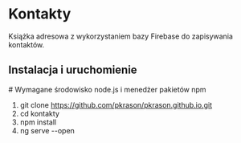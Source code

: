 # Kontakty

Książka adresowa z wykorzystaniem bazy Firebase do zapisywania kontaktów.


## Instalacja i uruchomienie

\# Wymagane środowisko node.js i menedżer pakietów npm 
1. git clone https://github.com/pkrason/pkrason.github.io.git
2. cd kontakty
3. npm install
4. ng serve --open
